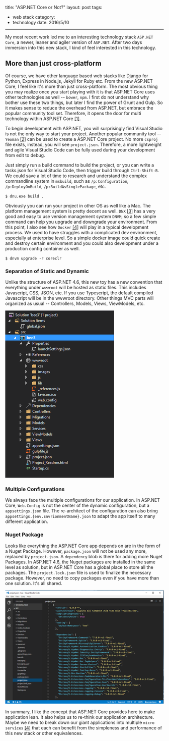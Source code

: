 title: "ASP.NET Core or Not?"
layout: post
tags:
- web stack
category:
- technology
date: 2016/5/10
---

My most recent work led me to an interesting technology stack `ASP.NET Core`, a newer, leaner and agiler version of `ASP.NET`. After two days immersion into this new stack, I kind of feel interested in this technology.

## More than just cross-platform

Of course, we have other language based web stacks like Django for Python, Express in Node.js, Jekyll for Ruby etc. From the new ASP.NET Core, I feel like it's more than just cross-platform. The most obvious thing you may realize once you start playing with it is that ASP.NET Core uses other technologies as well -- `bower`, `npm`. I first do not understand why bother use these two things, but later I find the power of Grunt and Gulp. So it makes sense to reduce the overhead from ASP.NET, but embrace the popular community tool set. Therefore, it opens the door for multi technology within ASP.NET Core [\[1\]][1].

<!-- more -->

To begin development with ASP.NET, you will surprisingly find Visual Studio is not the only way to start your project. Another popular community tool -- `Yeoman` [\[2\]][2] can be used to create a ASP.NET Core project. No more `csproj` file exists, instead, you will see `project.json`. Therefore, a more lightweight and agile Visual Studio Code can be fully used during your development from edit to debug. 

Just simply run a build command to build the project, or you can write a tasks.json for Visual Studio Code, then trigger build through `Ctrl-Shift-B`. We could save a lot of time to research and understand the complex commandline system in `msbuild`, such as `/p:Configuration`, `/p:DeployOnBuild`, `/p:BuildAsSinglePackage`, etc.

```shell
$ dnu.exe build .
```

Obviously you can run your project in other OS as well like a Mac. The platform management system is pretty decent as well. `DNX` [\[3\]][3] has a very good and easy to use version management system `DNVM`, so a few simple command can help you upgrade and downgrade your environment. From this point, I also see how `Docker` [\[4\]][4] will play in a typical development process. We used to have struggles with a complicated dev environment, especially at enterprise level. So a simple docker image could quick create and destroy certain environment and you could also development under a production config container as well.

```shell
$ dnvm upgrade -r coreclr
```

### Separation of Static and Dynamic

Unlike the structure of ASP.NET 4.6, this new toy has a new convention that everything under `wwwroot` will be hosted as static files. This includes Javascript, CSS, JSON, etc. If you use Typescript, the default compiled Javascript will be in the wwwroot directory. Other things MVC parts will organized as usual -- Controllers, Models, Views, ViewModels, etc.

![Alt text](/images/dnx-project.png)

### Multiple Configurations

We always face the multiple configurations for our application. In ASP.NET Core, `Web.Config` is not the center of the dynamic configuration, but a `appsettings.json` file. The re-architect of the configuration can also bring `appsettings.{env.EnvrionmentName}.json` to adapt the app itself to many different application.

### Nuget Package

Looks like everything the ASP.NET Core app depends on are in the form of a Nuget Package. However, `package.json` will not be used any more, replaced by `project.json`. A `dependency` blob is there for adding more Nuget Packages. In ASP.NET 4.6, the Nuget packages are installed in the same level as solution, but in ASP.NET Core has a global place to store all the packages. The `project.lock.json` file is used to finalize the necessary package. However, no need to copy packages even if you have more than one solution. It's all shared.

![Alt text](/images/project-json.png)

In summary, I like the concept that ASP.NET Core provides here to make application lean. It also helps us to re-think our application architecture. Maybe we need to break down our giant applications into multiple `micro services` [\[4\]][4] that each can benefit from the simpleness and performance of this new stack or other equivalences.


[1]: http://docs.asp.net/en/latest/getting-started/index.html
[2]: http://yeoman.io/
[3]: http://docs.asp.net/en/latest/dnx/overview.html
[4]: https://www.docker.com/
[4]: http://martinfowler.com/articles/microservices.html